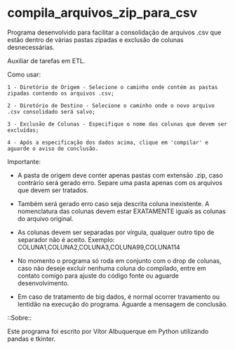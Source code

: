 # compila_arquivos_zip_para_csv
Programa desenvolvido para facilitar a consolidação de arquivos .csv que estão dentro  de várias pastas zipadas e exclusão de colunas desnecessárias.

Auxiliar de tarefas em ETL.

Como usar:

	1 - Diretório de Origem - Selecione o caminho onde contém as pastas zipadas contendo os arquivos .csv;

	2 - Diretório de Destino - Selecione o caminho onde o novo arquivo .csv consolidado será salvo;

	3 - Exclusão de Colunas - Especifique o nome das colunas que devem ser excluídas;

	4 - Após a especificação dos dados acima, clique em 'compilar' e aguarde o aviso de conclusão.

Importante:

* A pasta de origem deve conter apenas pastas com extensão .zip, caso contrário será gerado erro. Separe uma pasta
  apenas com os arquivos que devem ser tratados.

* Também será gerado erro caso seja descrita coluna inexistente. A nomenclatura das colunas devem estar EXATAMENTE iguais
  as colunas do arquivo original.

* As colunas devem ser separadas por vírgula, qualquer outro tipo de separador não é aceito. Exemplo:
  COLUNA1,COLUNA2,COLUNA3,COLUNA99,COLUNA114

* No momento o programa só roda em conjunto com o drop de colunas, caso não deseje excluir nenhuma coluna do compilado, 
  entre em contato comigo para ajuste do código fonte ou aguarde desenvolvimento.

* Em caso de tratamento de big dados, é normal ocorrer travamento ou lentidão na execução do programa. 
  Aguarde a mensagem de conclusão.

::Sobre::

Este programa foi escrito por Vítor Albuquerque em Python utilizando pandas e tkinter.
